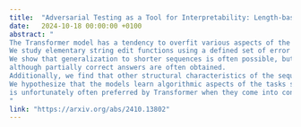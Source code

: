 ```yaml
---
title:  "Adversarial Testing as a Tool for Interpretability: Length-based Overfitting of Elementary Functions in Transformers"
date:   2024-10-18 00:00:00 +0100
abstract: "
The Transformer model has a tendency to overfit various aspects of the training data, such as the overall sequence length. 
We study elementary string edit functions using a defined set of error indicators to interpret the behaviour of the sequence-to-sequence Transformer. 
We show that generalization to shorter sequences is often possible, but confirm that longer sequences are highly problematic, 
although partially correct answers are often obtained. 
Additionally, we find that other structural characteristics of the sequences, such as subsegment length, may be equally important. 
We hypothesize that the models learn algorithmic aspects of the tasks simultaneously with structural aspects but adhering to the structural aspects 
is unfortunately often preferred by Transformer when they come into conflict.
"
link: "https://arxiv.org/abs/2410.13802"
---
```

